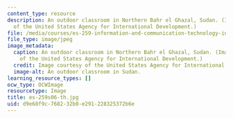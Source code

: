 ```yaml
---
content_type: resource
description: An outdoor classroom in Northern Bahr el Ghazal, Sudan. (Image courtesy
  of the United States Agency for International Development.)
file: /media/courses/es-259-information-and-communication-technology-in-africa-spring-2006/d9e68f9c768232b0e291228325372b6e_es-259s06-th.jpg
file_type: image/jpeg
image_metadata:
  caption: An outdoor classroom in Northern Bahr el Ghazal, Sudan. (Image courtesy
    of the United States Agency for International Development.)
  credit: Image courtesy of the United States Agency for International Development.
  image-alt: An outdoor classroom in Sudan.
learning_resource_types: []
ocw_type: OCWImage
resourcetype: Image
title: es-259s06-th.jpg
uid: d9e68f9c-7682-32b0-e291-228325372b6e
---
```

